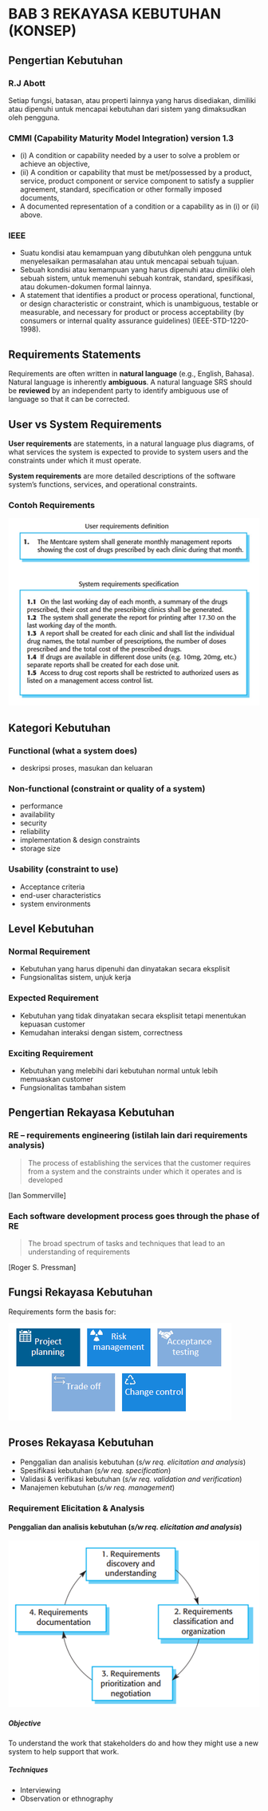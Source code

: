 # BAB 3 REKAYASA KEBUTUHAN (KONSEP)

## Pengertian Kebutuhan

### R.J Abott

Setiap fungsi, batasan, atau properti lainnya yang harus disediakan, dimiliki atau dipenuhi untuk mencapai kebutuhan dari sistem yang dimaksudkan oleh pengguna.

### CMMI (Capability Maturity Model Integration) version 1.3

- (i) A condition or capability needed by a user to solve a problem or achieve an objective,
- (ii) A condition or capability that must be met/possessed by a product, service, product component or service component to satisfy a supplier agreement, standard, specification or other formally imposed documents,
- A documented representation of a condition or a capability as in (i) or (ii) above.

### IEEE

- Suatu kondisi atau kemampuan yang dibutuhkan oleh pengguna untuk menyelesaikan permasalahan atau untuk mencapai sebuah tujuan.
- Sebuah kondisi atau kemampuan yang harus dipenuhi atau dimiliki oleh sebuah sistem, untuk memenuhi sebuah kontrak, standard, spesifikasi, atau dokumen-dokumen formal lainnya.
- A statement that identifies a product or process operational, functional, or design characteristic or constraint, which is unambiguous, testable or measurable, and necessary for product or process acceptability (by consumers or internal quality assurance guidelines) (IEEE-STD-1220-1998).

## Requirements Statements

Requirements are often written in **natural language** (e.g., English, Bahasa).
Natural language is inherently **ambiguous**.
A natural language SRS should be **reviewed** by an independent party to identify ambiguous use of language so that it can be corrected.

## User vs System Requirements

**User requirements** are statements, in a natural language plus diagrams, of what services the system is expected to provide to system users and the constraints under which it must operate.

**System requirements** are more detailed descriptions of the software system’s functions, services, and operational constraints.

### Contoh Requirements

![User vs System Requirements](https://github.com/SyafaHadyan/learn/blob/main/src/Note/Rekayasa%20Perangkat%20Lunak/Pictures/Bab%203/UserVSSystemRequirements.png)

## Kategori Kebutuhan

### Functional (what a system does)

- deskripsi proses, masukan dan keluaran

### Non-functional (constraint or quality of a system)

- performance
- availability
- security
- reliability
- implementation & design constraints
- storage size

### Usability (constraint to use)

- Acceptance criteria
- end-user characteristics
- system environments

## Level Kebutuhan

### Normal Requirement

- Kebutuhan yang harus dipenuhi dan dinyatakan secara eksplisit
- Fungsionalitas sistem, unjuk kerja

### Expected Requirement

- Kebutuhan yang tidak dinyatakan secara eksplisit tetapi menentukan kepuasan customer
- Kemudahan interaksi dengan sistem, correctness

### Exciting Requirement

- Kebutuhan yang melebihi dari kebutuhan normal untuk lebih memuaskan customer
- Fungsionalitas tambahan sistem

## Pengertian Rekayasa Kebutuhan

### RE – requirements engineering (istilah lain dari requirements analysis)

> The process of establishing the services that the customer requires from a system and the constraints under which it operates and is developed

[Ian Sommerville]

### Each software development process goes through the phase of RE

> The broad spectrum of tasks and techniques that lead to an understanding of requirements

[Roger S. Pressman]

## Fungsi Rekayasa Kebutuhan

Requirements form the basis for:

![Fungsi Rekayasa Kebutuhan](https://github.com/SyafaHadyan/learn/blob/main/src/Note/Rekayasa%20Perangkat%20Lunak/Pictures/Bab%203/FungsiRekayasaKebutuhan.png)

## Proses Rekayasa Kebutuhan

- Penggalian dan analisis kebutuhan (*s/w req. elicitation and analysis*)
- Spesifikasi kebutuhan (*s/w req. specification*)
- Validasi & verifikasi kebutuhan (*s/w req. validation and verification*)
- Manajemen kebutuhan (*s/w req. management*)

### Requirement Elicitation & Analysis

#### Penggalian dan analisis kebutuhan (*s/w req. elicitation and analysis*)

![Penggalian dan analisis kebutuhan (*s/w req. elicitation and analysis*)](https://github.com/SyafaHadyan/learn/blob/main/src/Note/Rekayasa%20Perangkat%20Lunak/Pictures/Bab%203/PenggalianDanAnalisisKebutuhan.png "Penggalian dan analisis kebutuhan (*s/w req. elicitation and analysis*)")

##### Objective

To understand the work that stakeholders do and how they might use a new system to help support that work.

##### Techniques

- Interviewing
- Observation or ethnography
